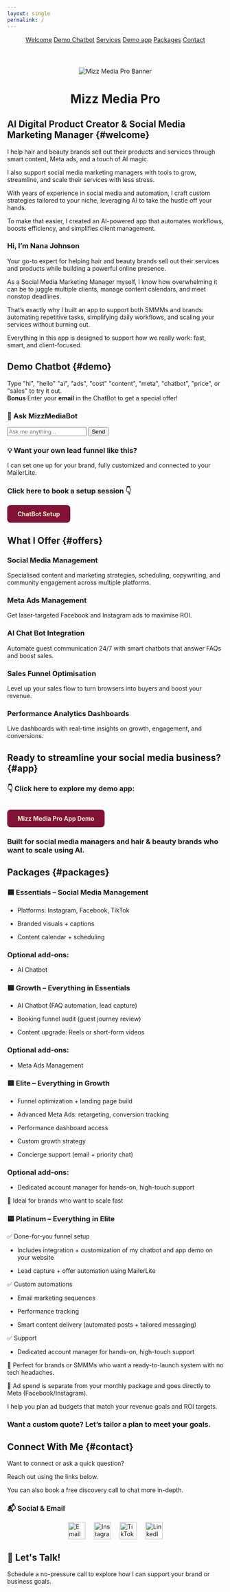 ```yaml
---
layout: single
permalink: /
---
```



<header class="site-header">
  <nav>
  <a href="#welcome" class="nav-link">Welcome</a>
  <a href="#demo" class="nav-link">Demo Chatbot</a> 
  <a href="#offers" class="nav-link">Services</a>
  <a href="#app" class="nav-link">Demo app</a>
  <a href="#packages" class="nav-link">Packages</a>
  <a href="#contact" class="nav-link">Contact</a>
</nav>

</header>
<div style="text-align: center; margin-top: 0; margin-bottom: 20px;">
  <img src="assets\AIBANNER.PNG" alt="Mizz Media Pro Banner" style="max-width: 100%; height: auto;" />
</div>

<h1 style="text-align: center;">Mizz Media Pro</h1>

## AI Digital Product Creator & Social Media Marketing Manager {#welcome}

I help hair and beauty brands sell out their products and services through smart content, Meta ads, and a touch of AI magic.

I also support social media marketing managers with tools to grow, streamline, and scale their services with less stress.

With years of experience in social media and automation, I craft custom strategies tailored to your niche, leveraging AI to take the hustle off your hands.

To make that easier, I created an AI-powered app that automates workflows, boosts efficiency, and simplifies client management.

### Hi, I’m Nana Johnson

Your go-to expert for helping hair and beauty brands sell out their services and products while building a powerful online presence.

As a Social Media Marketing Manager myself, I know how overwhelming it can be to juggle multiple clients, manage content calendars, and meet nonstop deadlines.

That’s exactly why I built an app to support both SMMMs and brands: automating repetitive tasks, simplifying daily workflows, and scaling your services without burning out.

Everything in this app is designed to support how we really work: fast, smart, and client-focused.

## Demo Chatbot {#demo}

Type "hi", "hello" "ai", "ads", "cost" "content", "meta", "chatbot", "price", or "sales" to try it out.\
**Bonus** Enter your **email** in the ChatBot to get a special offer!


<div id="chatbot-container">
    <h3>💬 Ask MizzMediaBot</h3>
    <div id="chatlog"></div>
    <div id="input-area">
      <input id="userInput" type="text" placeholder="Ask me anything..." onkeydown="if(event.key==='Enter') sendMessage()" />
      <button id="sendBtn" onclick="sendMessage()">Send</button>
    </div>
  </div>
  
  <script>
  const chatlog = document.getElementById('chatlog');
  const userInput = document.getElementById('userInput');

  const responses = [
    { keywords: ['hi', 'hello'], reply: 'Hi there! Need help with content, ads or AI? 😊' },
    { keywords: ['ai', 'chatbot'], reply: 'Automate replies 24/7 using smart chatbots!' },
    { keywords: ['ads', 'meta'], reply: 'Meta Ads help you attract your dream clients.' },
    { keywords: ['price', 'cost'], reply: 'Every project is custom — even if you choose a package. Let’s talk about what fits your goals and budget.' },
    { keywords: ['content'], reply: 'I create scroll-stopping content tailored to your brand.' },
    { keywords: ['sales'], reply: 'I help optimize sales funnels to boost conversions.' }
  ];

  function appendMessage(text, sender = 'bot') {
    const bubble = document.createElement('div');
    bubble.className = `chat-bubble ${sender}`;
    bubble.textContent = text;
    chatlog.appendChild(bubble);
    chatlog.scrollTop = chatlog.scrollHeight;
  }

  function sendMessage() {
    const input = userInput.value.trim();
    if (!input) return;

    appendMessage(input, 'user');
    userInput.value = '';

    const userText = input.toLowerCase();
    const emailRegex = /\S+@\S+\.\S+/;

    setTimeout(() => {
      let reply = "Try asking about AI, price, or ads!";

      if (emailRegex.test(userText)) {
        reply = "Thanks for sharing your email! I'll send you an exclusive offer now.";

        // ✅ Secure MailerLite Integration via Netlify Function
        fetch("/.netlify/functions/subscribe", {
          method: "POST",
          headers: {
            "Content-Type": "application/json"
          },
          body: JSON.stringify({ email: userText })
        })
        .then(response => {
          if (!response.ok) {
            console.error("MailerLite error:", response.status);
          }
        })
        .catch(error => console.error("Fetch error:", error));

      } else {
        for (const item of responses) {
          if (item.keywords.some(k => userText.includes(k))) {
            reply = item.reply;
            break;
          }
        }
      }

      appendMessage(reply, 'bot');
    }, 800);
  }
</script>



### 💡 Want your own lead funnel like this?

I can set one up for your brand, fully customized and connected to your MailerLite. 
### Click here to book a setup session 👇 
<a href="#bookings" style="display: inline-block; padding: 12px 24px; background-color: #801336; color: #f7e7ce; text-decoration: none; border-radius: 8px; font-weight: bold;">ChatBot Setup</a>


## What I Offer {#offers}

### Social Media Management

Specialised content and marketing strategies, scheduling, copywriting, and community engagement across multiple platforms.

### Meta Ads Management

Get laser-targeted Facebook and Instagram ads to maximise ROI.

### AI Chat Bot Integration

Automate guest communication 24/7 with smart chatbots that answer FAQs and boost sales.

### Sales Funnel Optimisation

Level up your sales flow to turn browsers into buyers and boost your revenue.

### Performance Analytics Dashboards

Live dashboards with real-time insights on growth, engagement, and conversions.


## Ready to streamline your social media business? {#app}

### 👇 Click here to explore my demo app:
<br/>
<a href="https://ai-content-generator-y.streamlit.app/" 
   target="_blank" 
   rel="noopener noreferrer" 
   style="display: inline-block; padding: 12px 24px; background-color: #801336; color: #f7e7ce; text-decoration: none; border-radius: 8px; font-weight: bold;">
   Mizz Media Pro App Demo
</a>

### Built for social media managers and hair & beauty brands who want to scale using AI.


## Packages {#packages}

### 🟦 Essentials – Social Media Management

- Platforms: Instagram, Facebook, TikTok

- Branded visuals + captions

- Content calendar + scheduling

### Optional add-ons:

- AI Chatbot

### 🟪 Growth – Everything in Essentials

- AI Chatbot (FAQ automation, lead capture)

- Booking funnel audit (guest journey review)

- Content upgrade: Reels or short-form videos

### Optional add-ons:

- Meta Ads Management

### 🟥 Elite – Everything in Growth

- Funnel optimization + landing page build

- Advanced Meta Ads: retargeting, conversion tracking

- Performance dashboard access

- Custom growth strategy

- Concierge support (email + priority chat)

### Optional add-ons:

-  Dedicated account manager for hands-on, high-touch support

🎯 Ideal for brands who want to scale fast

### 🟨 Platinum – Everything in Elite


✅ Done-for-you funnel setup 

- Includes integration + customization of my chatbot and app demo on your website

-  Lead capture + offer automation using MailerLite

✅ Custom automations

-  Email marketing sequences

-  Performance tracking

-  Smart content delivery (automated posts + tailored messaging)

✅ Support

-  Dedicated account manager for hands-on, high-touch support

🚀 Perfect for brands or SMMMs who want a ready-to-launch system with no tech headaches.

🧠 Ad spend is separate from your monthly package and goes directly to Meta (Facebook/Instagram). 

I help you plan ad budgets that match your revenue goals and ROI targets.

### Want a custom quote? Let’s tailor a plan to meet your goals.

## Connect With Me {#contact}

Want to connect or ask a quick question? 

Reach out using the links below. 

You can also book a free discovery call to chat more in-depth.

### 📬 Social & Email

<div id="contact-icons" style="display: flex; justify-content: center; gap: 20px; align-items: center; margin-bottom: 20px;">

<a href="mailto:connect@mizzmediapro.com" title="Email">
  <img src="/assets/images/email.png" alt="Email" style="height: 40px; width: auto;">
</a>

<a href="https://www.instagram.com/mizzmediapro" target="_blank" rel="noopener" title="Instagram">
  <img src="/assets/images/instagram.png" alt="Instagram" style="height: 40px; width: auto;">
</a>

<a href="https://www.tiktok.com/@mizzmedia" target="_blank" rel="noopener" title="TikTok">
  <img src="/assets/images/tiktok.png" alt="TikTok" style="height: 40px; width: auto;">
</a>

<a href="https://www.linkedin.com/in/nana-e-a-johnson-282522a6" target="_blank" rel="noopener" title="LinkedIn">
  <img src="/assets/images/linkedin.png" alt="LinkedIn" style="height: 40px; width: auto;">
</a>

</div>

<h2 id="bookings">💬 Let's Talk!</h2>


Schedule a no-pressure call to explore how I can support your brand or business goals.

<div class="calendly-inline-widget" data-url="https://calendly.com/mizzmediapro" style="min-width:320px;height:700px;"></div>
<script type="text/javascript" src="https://assets.calendly.com/assets/external/widget.js" async></script>

<!-- Floating Chatbot Icon -->

<div id="floating-chat" onclick="document.getElementById('demo').scrollIntoView({ behavior: 'smooth' });">
  💬 Chat
</div>



<script>
  document.querySelectorAll('.site-header nav a').forEach(link => {
    link.addEventListener('click', e => {
      e.preventDefault(); // stop default jump

      const targetId = link.getAttribute('href').substring(1);
      const target = document.getElementById(targetId);

      if (target) {
        target.scrollIntoView({ behavior: 'smooth' });
      }
    });
  });
</script>

<script>
  document.querySelectorAll('a[href^="#"]').forEach(link => {
    link.addEventListener('click', function(e) {
      const targetId = this.getAttribute('href');
      const targetEl = document.querySelector(targetId);
      if (targetEl) {
        e.preventDefault();
        targetEl.scrollIntoView({
          behavior: "smooth",
          block: "start"
        });
      }
    });
  });
</script>
